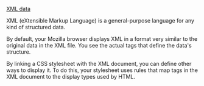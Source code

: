 ﻿[XML data](https://developer.mozilla.org/en-US/docs/Web/Guide/CSS/Getting_Started/XML_data)

XML (eXtensible Markup Language) is a general-purpose language for any kind of structured data.

By default, your Mozilla browser displays XML in a format very similar to the original data in the XML file.
 You see the actual tags that define the data's structure.

By linking a CSS stylesheet with the XML document, you can define other ways to display it. 
To do this, your stylesheet uses rules that map tags in the XML document to the display types used by HTML.
